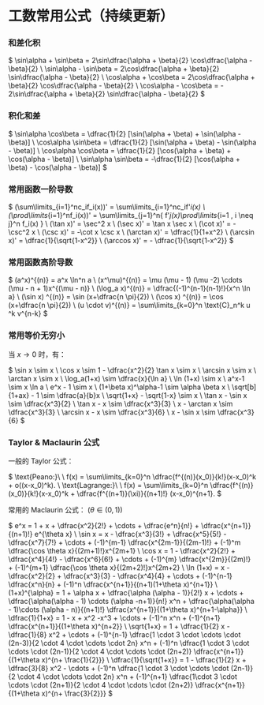 # 工数常用公式（持续更新）

### 和差化积

$
\sin\alpha + \sin\beta = 2\sin\dfrac{\alpha + \beta}{2} \cos\dfrac{\alpha - \beta}{2}
\\
\sin\alpha - \sin\beta = 2\cos\dfrac{\alpha + \beta}{2} \sin\dfrac{\alpha - \beta}{2}
\\
\cos\alpha + \cos\beta = 2\cos\dfrac{\alpha + \beta}{2} \cos\dfrac{\alpha - \beta}{2}
\\
\cos\alpha - \cos\beta = - 2\sin\dfrac{\alpha + \beta}{2} \sin\dfrac{\alpha - \beta}{2}
$

### 积化和差

$
\sin\alpha \cos\beta = \dfrac{1}{2} [\sin(\alpha + \beta) + \sin(\alpha - \beta)]
\\
\cos\alpha \sin\beta = \dfrac{1}{2} [\sin(\alpha + \beta) - \sin(\alpha - \beta)]
\\
\cos\alpha \cos\beta = \dfrac{1}{2} [\cos(\alpha + \beta) + \cos(\alpha - \beta)]
\\
\sin\alpha \sin\beta = -\dfrac{1}{2} [\cos(\alpha + \beta) - \cos(\alpha - \beta)]
$

### 常用函数一阶导数

$
(\sum\limits_{i=1}^nc_if_i(x))' = \sum\limits_{i=1}^nc_if'_i(x)
\\
(\prod\limits_{i=1}^nf_i(x))' = \sum\limits_{j=1}^n\{ f'_j(x)\prod\limits_{i=1 , i \neq j}^n f_i(x) \}
\\
(\tan x)' = \sec^2 x
\\
(\sec x)' = \tan x \sec x
\\
(\cot x)' = -\csc^2 x
\\
(\csc x)' = -\cot x \csc x
\\
(\arctan x)' = \dfrac{1}{1+x^2}
\\
(\arcsin x)' = \dfrac{1}{\sqrt{1-x^2}}
\\
(\arccos x)' = - \dfrac{1}{\sqrt{1-x^2}}
$

### 常用函数高阶导数

$
(a^x)^{(n)} = a^x \ln^n a
\\
(x^\mu)^{(n)} = \mu (\mu - 1) (\mu -2) \cdots (\mu - n + 1)x^{(\mu - n)} 
\\
(\log_a x)^{(n)} = \dfrac{(-1)^{n-1}(n-1)!}{x^n \ln a}
\\
(\sin x) ^{(n)} = \sin (x+\dfrac{n \pi}{2})
\\
(\cos x) ^{(n)} = \cos (x+\dfrac{n \pi}{2})
\\
(u \cdot v)^{(n)} = \sum\limits_{k=0}^n \text{C}_n^k u ^k v^{n-k}
$

### 常用等价无穷小

当 $x \rightarrow 0$ 时，有：


$
\sin x \sim x
\\
\cos x \sim 1 - \dfrac{x^2}{2} \tan x \sim x
\\
\arcsin x \sim x
\\
\arctan x \sim x
\\
\log_a(1+x) \sim \dfrac{x}{\ln a}
\\
\ln (1+x) \sim x
\\
a^x-1 \sim x \ln a
\\
e^x - 1 \sim x
\\
(1+\beta x)^\alpha-1 \sim \alpha \beta x
\\
\sqrt[b]{1+ax} - 1 \sim \dfrac{a}{b}x
\\
\sqrt{1+x} - \sqrt{1-x} \sim x
\\
\tan x - \sin x \sim \dfrac{x^3}{2}
\\
\tan x - x \sim \dfrac{x^3}{3}
\\
x - \arctan x \sim \dfrac{x^3}{3}
\\
\arcsin x - x \sim \dfrac{x^3}{6}
\\
x - \sin x \sim \dfrac{x^3}{6}
$

### Taylor & Maclaurin 公式
一般的 Taylor 公式：

$
\text{Peano:}\ \  f(x) = \sum\limits_{k=0}^n \dfrac{f^{(n)}(x_0)}{k!}(x-x_0)^k + o((x-x_0)^k).
\\
\text{Lagrange:}\ \ f(x) = \sum\limits_{k=0}^n \dfrac{f^{(n)}(x_0)}{k!}(x-x_0)^k + \dfrac{f^{(n+1)}(\xi)}{(n+1)!} (x-x_0)^{n+1}.
$

常用的 Maclaurin 公式： $(\theta \in (0,1))$

$
e^x = 1 + x + \dfrac{x^2}{2!} + \cdots + \dfrac{e^n}{n!} + \dfrac{x^{n+1}}{(n+1)!} e^{\theta x}
\\
\sin x = x - \dfrac{x^3}{3!} + \dfrac{x^5}{5!} - \dfrac{x^7}{7!} + \cdots + (-1)^{m-1} \dfrac{x^{2m-1}}{(2m-1)!} + (-1)^m \dfrac{\cos \theta x}{(2m+1)!}x^{2m+1}
\\
\cos x = 1 - \dfrac{x^2}{2!} + \dfrac{x^4}{4!} - \dfrac{x^6}{6!} + \cdots + (-1)^{m} \dfrac{x^{2m}}{(2m)!} + (-1)^{m+1} \dfrac{\cos \theta x}{(2m+2)!}x^{2m+2}
\\
\ln (1+x) = x - \dfrac{x^2}{2} + \dfrac{x^3}{3} - \dfrac{x^4}{4} + \cdots + (-1)^{n-1} \dfrac{x^n}{n} + (-1)^n \dfrac{x^{n+1}}{(n+1)(1+\theta x)^{n+1}}
\\
(1+x)^{\alpha} = 1 + \alpha x + \dfrac{\alpha (\alpha - 1)}{2!} x + \cdots + \dfrac{\alpha(\alpha - 1) \cdots (\alpha -n+1)}{n!} x^n + \dfrac{\alpha(\alpha - 1)\cdots (\alpha - n)}{(n+1)!} \dfrac{x^{n+1}}{(1+\theta x)^{n+1-\alpha}}
\\
\dfrac{1}{1+x} = 1 - x + x^2 -x^3 + \cdots + (-1)^n x^n + (-1)^{n+1} \dfrac{x^{n+1}}{(1+\theta x)^{n+2}}
\\
\sqrt{1+x} = 1 + \dfrac{1}{2} x - \dfrac{1}{8} x^2 + \cdots + (-1)^{n-1} \dfrac{1 \cdot 3 \cdot \cdots \cdot (2n-3)}{2 \cdot 4 \cdot \cdots \cdot 2n} x^n + (-1)^n \dfrac{1 \cdot 3 \cdot \cdots \cdot (2n-1)}{2 \cdot 4 \cdot \cdots \cdot (2n+2)} \dfrac{x^{n+1}}{(1+\theta x)^{n+ \frac{1}{2}}}
\\
\dfrac{1}{\sqrt{1+x}} = 1 - \dfrac{1}{2} x + \dfrac{3}{8} x^2 - \cdots + (-1)^n \dfrac{1 \cdot 3 \cdot \cdots \cdot (2n-1)}{2 \cdot 4 \cdot \cdots \cdot 2n} x^n + (-1)^{n+1} \dfrac{1\cdot 3 \cdot \cdots \cdot (2n+1)}{2 \cdot 4 \cdot \cdots \cdot (2n+2)} \dfrac{x^{n+1}}{(1+\theta x)^{n+ \frac{3}{2}}}
$